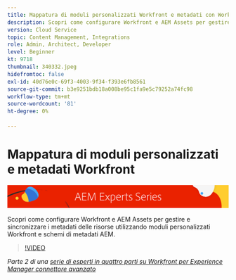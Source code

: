 ```yaml
---
title: Mappatura di moduli personalizzati Workfront e metadati con Workfront per AEM connettore avanzato
description: Scopri come configurare Workfront e AEM Assets per gestire e sincronizzare i metadati delle risorse utilizzando moduli personalizzati Workfront e schemi di metadati AEM.
version: Cloud Service
topic: Content Management, Integrations
role: Admin, Architect, Developer
level: Beginner
kt: 9718
thumbnail: 340332.jpeg
hidefromtoc: false
exl-id: 40d76e0c-69f3-4003-9f34-f393e6fb8561
source-git-commit: b3e9251bdb18a008be95c1fa9e5c79252a74fc98
workflow-type: tm+mt
source-wordcount: '81'
ht-degree: 0%

---
```


# Mappatura di moduli personalizzati e metadati Workfront

![Serie di esperti AEM](./assets/banner.png)

Scopri come configurare Workfront e AEM Assets per gestire e sincronizzare i metadati delle risorse utilizzando moduli personalizzati Workfront e schemi di metadati AEM.

>[!VIDEO](https://video.tv.adobe.com/v/340332?quality=12&learn=on)

_Parte 2 di una [serie di esperti in quattro parti su Workfront per Experience Manager connettore avanzato](./overview.md)_
